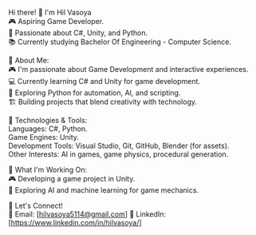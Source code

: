 Hi there! 👋 I'm Hil Vasoya</br>
🎮 Aspiring Game Developer. </br>
📍 Passionate about C#, Unity, and Python.</br>
📚 Currently studying Bachelor Of Engineering - Computer Science.</br>

🚀 About Me:</br>
🎮 I'm passionate about Game Development and interactive experiences.</br>
💻 Currently learning C# and Unity for game development.</br>
🐍 Exploring Python for automation, AI, and scripting.</br>
🏗️ Building projects that blend creativity with technology.</br>

🔧 Technologies & Tools:</br>
Languages: C#, Python.</br> 
Game Engines: Unity.</br>
Development Tools: Visual Studio, Git, GitHub, Blender (for assets).</br>
Other Interests: AI in games, game physics, procedural generation.</br>

📌 What I'm Working On:</br>
🎮 Developing a game project in Unity.</br>
🤖 Exploring AI and machine learning for game mechanics.</br>

🤝 Let's Connect!</br>
📧 Email: [hilvasoya5114@gmail.com]
🔗 LinkedIn: [https://www.linkedin.com/in/hilvasoya/]




